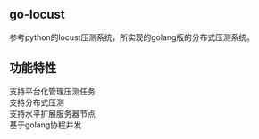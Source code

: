 ## go-locust
参考python的locust压测系统，所实现的golang版的分布式压测系统。  
## 功能特性
支持平台化管理压测任务  
支持分布式压测  
支持水平扩展服务器节点  
基于golang协程并发  
